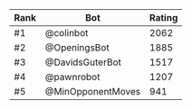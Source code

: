 Rank|Bot|Rating
---|---|---
#1|@colinbot|2062
#2|@OpeningsBot|1885
#3|@DavidsGuterBot|1517
#4|@pawnrobot|1207
#5|@MinOpponentMoves|941
